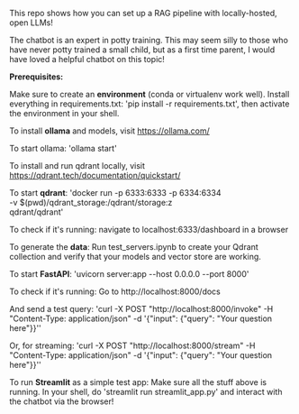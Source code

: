 This repo shows how you can set up a RAG pipeline with locally-hosted, open LLMs!

The chatbot is an expert in potty training. This may seem silly to those who have never potty trained a small child, but as a first time parent, I would have loved a helpful chatbot on this topic!

**Prerequisites:**

Make sure to create an **environment** (conda or virtualenv work well). Install everything in requirements.txt: 'pip install -r requirements.txt', then activate the environment in your shell.

To install **ollama** and models, visit https://ollama.com/

To start ollama: 'ollama start'

To install and run qdrant locally, visit https://qdrant.tech/documentation/quickstart/

To start **qdrant**:
'docker run -p 6333:6333 -p 6334:6334 \
    -v $(pwd)/qdrant_storage:/qdrant/storage:z \
    qdrant/qdrant'

To check if it's running:
navigate to localhost:6333/dashboard in a browser

To generate the **data**:
Run test_servers.ipynb to create your Qdrant collection and verify that your models and vector store are working.

To start **FastAPI**:
'uvicorn server:app --host 0.0.0.0 --port 8000'

To check if it's running:
Go to http://localhost:8000/docs

And send a test query:
'curl -X POST "http://localhost:8000/invoke" -H "Content-Type: application/json" -d '{"input": {"query": "Your question here"}}''

Or, for streaming:
'curl -X POST "http://localhost:8000/stream" -H "Content-Type: application/json" -d '{"input": {"query": "Your question here"}}''

To run **Streamlit** as a simple test app:
Make sure all the stuff above is running.
In your shell, do 'streamlit run streamlit_app.py' and interact with the chatbot via the browser!

